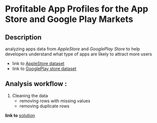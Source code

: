 # Profitable App Profiles for the App Store and Google Play Markets
## Description
analyzing apps data from *AppleStore* and *GooglePlay Store* to help developers understand what type of apps are likely to attract more users
* link to [AppleStore dataset](https://www.kaggle.com/ramamet4/app-store-apple-data-set-10k-apps)
* link to [GooglePlay store dataset](https://www.kaggle.com/lava18/google-play-store-apps)
## Analysis workflow :
1. Cleaning the data
    * removing rows with missing values
    * removing duplicate rows

**link to** [solution](https://github.com/dataquestio/solutions/blob/master/Mission350Solutions.ipynb)
